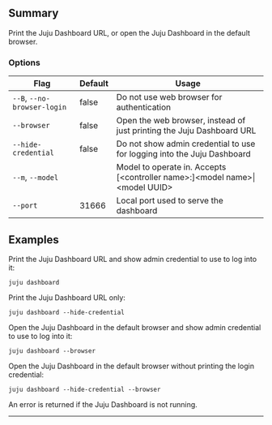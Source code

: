 
## Summary
Print the Juju Dashboard URL, or open the Juju Dashboard in the default browser.

### Options
| Flag | Default | Usage |
| --- | --- | --- |
| `--B`, `--no-browser-login` | false | Do not use web browser for authentication |
| `--browser` | false | Open the web browser, instead of just printing the Juju Dashboard URL |
| `--hide-credential` | false | Do not show admin credential to use for logging into the Juju Dashboard |
| `--m`, `--model` |  | Model to operate in. Accepts [&lt;controller name&gt;:]&lt;model name&gt;&#x7c;&lt;model UUID&gt; |
| `--port` | 31666 | Local port used to serve the dashboard |

## Examples

Print the Juju Dashboard URL and show admin credential to use to log into it:

	juju dashboard

Print the Juju Dashboard URL only:

	juju dashboard --hide-credential

Open the Juju Dashboard in the default browser and show admin credential to use to log into it:

	juju dashboard --browser

Open the Juju Dashboard in the default browser without printing the login credential:

	juju dashboard --hide-credential --browser

An error is returned if the Juju Dashboard is not running.


---

